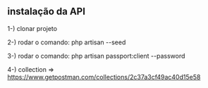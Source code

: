 ## instalação da API

1-) clonar projeto

2-) rodar o comando: php artisan --seed

3-) rodar o comando: php artisan passport:client --password

4-) collection => https://www.getpostman.com/collections/2c37a3cf49ac40d15e58

